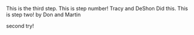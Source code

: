 This is the third step.
This is step number! Tracy and DeShon Did this.
This is step two! by Don and Martin

second try!
